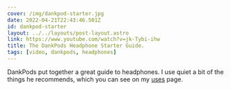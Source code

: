 ```yaml
---
cover: /img/dankpod-starter.jpg
date: 2022-04-21T22:43:46.501Z
id: dankpod-starter
layout: ../../layouts/post-layout.astro
link: https://www.youtube.com/watch?v=jk-Tybi-ihw
title: The DankPods Headphone Starter Guide.
tags: [video, dankpods, headphones]
---
```


DankPods put together a great guide to headphones. I use quiet a bit of the things he recommends, which you can see on my [uses](https://melkat.blog/p/uses 'A large list of the things I use') page.
